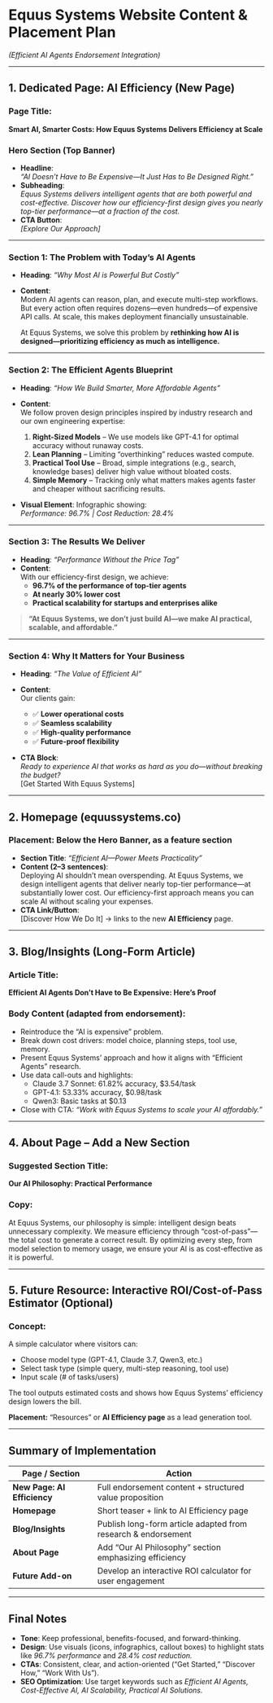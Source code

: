 # Equus Systems Website Content & Placement Plan

_(Efficient AI Agents Endorsement Integration)_

---

## 1. Dedicated Page: **AI Efficiency** (New Page)

### Page Title:

**Smart AI, Smarter Costs: How Equus Systems Delivers Efficiency at Scale**

### Hero Section (Top Banner)

- **Headline**:  
  _“AI Doesn’t Have to Be Expensive—It Just Has to Be Designed Right.”_
- **Subheading**:  
  _Equus Systems delivers intelligent agents that are both powerful and cost-effective. Discover how our efficiency-first design gives you nearly top-tier performance—at a fraction of the cost._
- **CTA Button**:  
  _[Explore Our Approach]_

---

### Section 1: The Problem with Today’s AI Agents

- **Heading**: _“Why Most AI is Powerful But Costly”_
- **Content**:  
  Modern AI agents can reason, plan, and execute multi-step workflows. But every action often requires dozens—even hundreds—of expensive API calls. At scale, this makes deployment financially unsustainable.

  At Equus Systems, we solve this problem by **rethinking how AI is designed—prioritizing efficiency as much as intelligence.**

---

### Section 2: The Efficient Agents Blueprint

- **Heading**: _“How We Build Smarter, More Affordable Agents”_
- **Content**:  
  We follow proven design principles inspired by industry research and our own engineering expertise:

  1. **Right-Sized Models** – We use models like GPT-4.1 for optimal accuracy without runaway costs.
  2. **Lean Planning** – Limiting “overthinking” reduces wasted compute.
  3. **Practical Tool Use** – Broad, simple integrations (e.g., search, knowledge bases) deliver high value without bloated costs.
  4. **Simple Memory** – Tracking only what matters makes agents faster and cheaper without sacrificing results.

- **Visual Element**: Infographic showing:  
  _Performance: 96.7% | Cost Reduction: 28.4%_

---

### Section 3: The Results We Deliver

- **Heading**: _“Performance Without the Price Tag”_
- **Content**:  
  With our efficiency-first design, we achieve:
  - **96.7% of the performance of top-tier agents**
  - **At nearly 30% lower cost**
  - **Practical scalability for startups and enterprises alike**

> **“At Equus Systems, we don’t just build AI—we make AI practical, scalable, and affordable.”**

---

### Section 4: Why It Matters for Your Business

- **Heading**: _“The Value of Efficient AI”_
- **Content**:  
  Our clients gain:

  - ✅ **Lower operational costs**
  - ✅ **Seamless scalability**
  - ✅ **High-quality performance**
  - ✅ **Future-proof flexibility**

- **CTA Block**:  
  _Ready to experience AI that works as hard as you do—without breaking the budget?_  
  [Get Started With Equus Systems]

---

## 2. Homepage (equussystems.co)

### Placement: Below the Hero Banner, as a feature section

- **Section Title**: _“Efficient AI—Power Meets Practicality”_
- **Content (2–3 sentences)**:  
  Deploying AI shouldn’t mean overspending. At Equus Systems, we design intelligent agents that deliver nearly top-tier performance—at substantially lower cost. Our efficiency-first approach means you can scale AI without scaling your expenses.
- **CTA Link/Button**:  
  [Discover How We Do It] → links to the new **AI Efficiency** page.

---

## 3. Blog/Insights (Long-Form Article)

### Article Title:

**Efficient AI Agents Don’t Have to Be Expensive: Here’s Proof**

### Body Content (adapted from endorsement):

- Reintroduce the “AI is expensive” problem.
- Break down cost drivers: model choice, planning steps, tool use, memory.
- Present Equus Systems’ approach and how it aligns with “Efficient Agents” research.
- Use data call-outs and highlights:
  - Claude 3.7 Sonnet: 61.82% accuracy, $3.54/task
  - GPT-4.1: 53.33% accuracy, $0.98/task
  - Qwen3: Basic tasks at $0.13
- Close with CTA: _“Work with Equus Systems to scale your AI affordably.”_

---

## 4. About Page – Add a New Section

### Suggested Section Title:

**Our AI Philosophy: Practical Performance**

### Copy:

At Equus Systems, our philosophy is simple: intelligent design beats unnecessary complexity. We measure efficiency through “cost-of-pass”—the total cost to generate a correct result. By optimizing every step, from model selection to memory usage, we ensure your AI is as cost-effective as it is powerful.

---

## 5. Future Resource: Interactive ROI/Cost-of-Pass Estimator (Optional)

### Concept:

A simple calculator where visitors can:

- Choose model type (GPT-4.1, Claude 3.7, Qwen3, etc.)
- Select task type (simple query, multi-step reasoning, tool use)
- Input scale (# of tasks/users)

The tool outputs estimated costs and shows how Equus Systems’ efficiency design lowers the bill.

**Placement:** “Resources” or **AI Efficiency page** as a lead generation tool.

---

## Summary of Implementation

| Page / Section              | Action                                                        |
| --------------------------- | ------------------------------------------------------------- |
| **New Page: AI Efficiency** | Full endorsement content + structured value proposition       |
| **Homepage**                | Short teaser + link to AI Efficiency page                     |
| **Blog/Insights**           | Publish long-form article adapted from research & endorsement |
| **About Page**              | Add “Our AI Philosophy” section emphasizing efficiency        |
| **Future Add-on**           | Develop an interactive ROI calculator for user engagement     |

---

## Final Notes

- **Tone**: Keep professional, benefits-focused, and forward-thinking.
- **Design**: Use visuals (icons, infographics, callout boxes) to highlight stats like _96.7% performance_ and _28.4% cost reduction._
- **CTAs**: Consistent, clear, and action-oriented (“Get Started,” “Discover How,” “Work With Us”).
- **SEO Optimization**: Use target keywords such as _Efficient AI Agents, Cost-Effective AI, AI Scalability, Practical AI Solutions._
